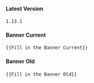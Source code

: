 #### Latest Version

```
1.13.1
```

#### Banner Current

```
{{Fill in the Banner Current}}
```

#### Banner Old

```
{{Fill in the Banner Old}}
```
